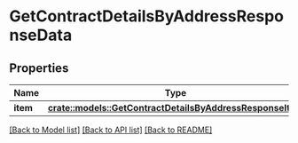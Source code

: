 # GetContractDetailsByAddressResponseData

## Properties

Name | Type | Description | Notes
------------ | ------------- | ------------- | -------------
**item** | [**crate::models::GetContractDetailsByAddressResponseItem**](GetContractDetailsByAddressResponseItem.md) |  | 

[[Back to Model list]](../README.md#documentation-for-models) [[Back to API list]](../README.md#documentation-for-api-endpoints) [[Back to README]](../README.md)


